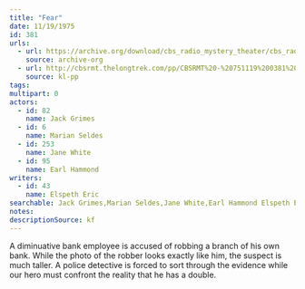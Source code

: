```yaml
---
title: "Fear"
date: 11/19/1975
id: 381
urls: 
  - url: https://archive.org/download/cbs_radio_mystery_theater/cbs_radio_mystery_theater-0351-0400.zip/cbs_radio_mystery_theater-0351-0400%2Fcbsrmt_0381_fear.mp3
    source: archive-org
  - url: http://cbsrmt.thelongtrek.com/pp/CBSRMT%20-%20751119%200381%20Fear_pp.mp3
    source: kl-pp
tags: 
multipart: 0
actors:  
  - id: 82
    name: Jack Grimes  
  - id: 6
    name: Marian Seldes  
  - id: 253
    name: Jane White  
  - id: 95
    name: Earl Hammond
writers:  
  - id: 43
    name: Elspeth Eric
searchable: Jack Grimes,Marian Seldes,Jane White,Earl Hammond Elspeth Eric
notes: 
descriptionSource: kf
---
```

A diminuative bank employee is accused of robbing a branch of his own bank. While the photo of the robber looks exactly like him, the suspect is much taller. A police detective is forced to sort through the evidence while our hero must confront the reality that he has a double.